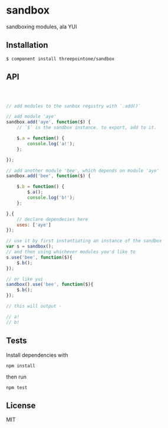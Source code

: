 
# sandbox

  sandboxing modules, ala YUI

## Installation

    $ component install threepointone/sandbox

## API
```js



// add modules to the sanbox registry with `.add()`

// add module 'aye'
sandbox.add('aye', function($) {
    // `$` is the sandbox instance. to export, add to it.

    $.a = function() {
        console.log('a!');
    };

});

// add another module 'bee', which depends on module 'aye'
sandbox.add('bee', function($) {

    $.b = function() {
        $.a();
        console.log('b!');
    };

},{
    // declare dependecies here
    uses: ['aye']
});

// use it by first instantiating an instance of the sandbox
var s = sandbox();
// and then using whichever modules you'd like to
s.use('bee', function($){    
    $.b();
});

// or like yui
sandbox().use('bee', function($){    
    $.b();
});

// this will output - 

// a!
// b!

```


## Tests 

Install dependencies with 
```
npm install
```
then run
```
npm test
```


## License

  MIT
